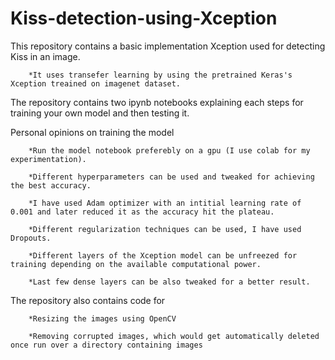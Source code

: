 # Kiss-detection-using-Xception
This repository contains a basic implementation Xception used for detecting Kiss in an image.

        *It uses transefer learning by using the pretrained Keras's Xception treained on imagenet dataset.
The repository contains two ipynb notebooks explaining each steps for training your own model and then testing it.

Personal opinions on training the model

        *Run the model notebook preferebly on a gpu (I use colab for my experimentation).
        
        *Different hyperparameters can be used and tweaked for achieving the best accuracy.
        
        *I have used Adam optimizer with an intitial learning rate of 0.001 and later reduced it as the accuracy hit the plateau.
        
        *Different regularization techniques can be used, I have used Dropouts.
        
        *Different layers of the Xception model can be unfreezed for training depending on the available computational power.
        
        *Last few dense layers can be also tweaked for a better result.
 
The repository also contains code for 

        *Resizing the images using OpenCV 
        
        *Removing corrupted images, which would get automatically deleted once run over a directory containing images

